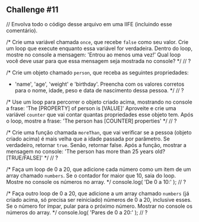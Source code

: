## Challenge #11

// Envolva todo o código desse arquivo em uma IIFE (incluindo esse comentário).

/*
Crie uma variável chamada `once`, que recebe `false` como seu valor.
Crie um loop que execute enquanto essa variável for verdadeira. Dentro do
loop, mostre no console a mensagem:
'Entrou ao menos uma vez!'
Qual loop você deve usar para que essa mensagem seja mostrada no console?
*/
// ?

/*
Crie um objeto chamado `person`, que receba as seguintes propriedades:
- 'name', 'age', 'weight' e 'birthday'. Preencha com os valores corretos
para o nome, idade, peso e data de nascimento dessa pessoa.
*/
// ?

/*
Use um loop para percorrer o objeto criado acima, mostrando no console
a frase:
'The [PROPERTY] of person is [VALUE]'
Aproveite e crie uma variável `counter` que vai contar quantas propriedades
esse objeto tem.
Após o loop, mostre a frase:
'The person has [COUNTER] properties'
*/
// ?

/*
Crie uma função chamada `moreThan`, que vai verificar se a pessoa (objeto
criado acima) é mais velha que a idade passada por parâmetro.
Se verdadeiro, retornar `true`. Senão, retornar false.
Após a função, mostrar a mensagem no console:
'The person has more than 25 years old? [TRUE/FALSE]'
*/
// ?

/*
Faça um loop de 0 a 20, que adicione cada número como um item de um
array chamado `numbers`. Se o contador for maior que 10, saia do loop.
Mostre no console os números no array.
*/
console.log( 'De 0 a 10:' );
// ?

/*
Faça outro loop de 0 a 20, que adicione a um array chamado `numbers` (já
criado acima, só precisa ser reiniciado) números de 0 a 20, inclusive
esses. Se o número for ímpar, pular para o próximo número.
Mostrar no console os números do array.
*/
console.log( 'Pares de 0 a 20:' );
// ?